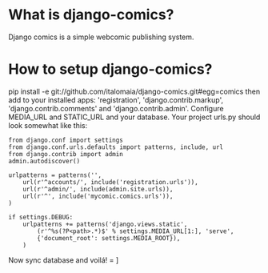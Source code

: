 What is django-comics?
======================
Django comics is a simple webcomic publishing system. 

How to setup django-comics?
===========================
pip install -e git://github.com/italomaia/django-comics.git#egg=comics
then add to your installed apps: 'registration', 'django.contrib.markup', 'django.contrib.comments' and 'django.contrib.admin'.
Configure MEDIA_URL and STATIC_URL and your database. Your project urls.py should look somewhat like this:

    from django.conf import settings
    from django.conf.urls.defaults import patterns, include, url
    from django.contrib import admin
    admin.autodiscover()
    
    urlpatterns = patterns('',
        url(r'^accounts/', include('registration.urls')),
        url(r'^admin/', include(admin.site.urls)),
        url(r'^', include('mycomic.comics.urls')),
    )
    
    if settings.DEBUG:
        urlpatterns += patterns('django.views.static',
            (r'^%s(?P<path>.*)$' % settings.MEDIA_URL[1:], 'serve',
            {'document_root': settings.MEDIA_ROOT}),
        )

Now sync database and voilá! = ]
